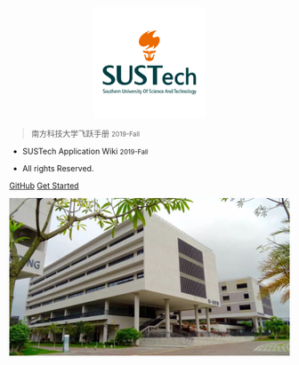 <p align="center">
  <a href="https://sustech-application.github.io/2019-Fall">
    <img alt="docsify" src="src/_media/SUSTech_University_Logo.png" height="200">
  </a>
</p>

> <middle>南方科技大学飞跃手册</middle> <small>2019-Fall</small>

<!-- > SUSTech Application Wiki <small>2019-Fall</small> -->

- SUSTech Application Wiki <small>2019-Fall</small>

- All rights Reserved.

[GitHub](https://https://github.com/SUSTech-Application/2019-Fall)
[Get Started](#南方科技大学飞跃手册-2019-Fall)

![](src/_media/bg.jpeg)
